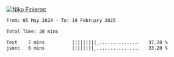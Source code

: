 
[![Niko Finlertet](https://readme-typing-svg.demolab.com/?lines=Niko+Finlertet&color=de4c8a)]()



<!-- WakaTime -->
<!--START_SECTION:waka-->

```txt
From: 05 May 2024 - To: 19 February 2025

Total Time: 20 mins

Text    7 mins          |||||||||_...............   37.28 %
jsonc   6 mins          ||||||||_................   33.20 %
```

<!--END_SECTION:waka-->



